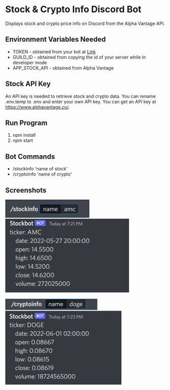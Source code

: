 # Stock & Crypto Info Discord Bot
Displays stock and crypto price info on Discord from the Alpha Vantage API.

## Environment Variables Needed
<ul>
    <li>TOKEN - obtained from your bot at <a href="https://discord.com/developers/applications">Link</a></li>
    <li>GUILD_ID - obtained from copying the id of your server while in developer mode</li>
    <li>APP_STOCK_API - obtained from Alpha Vantage</li>
</ul>

## Stock API Key
An API key is needed to retrieve stock and crypto data.
You can rename .env.temp to .env and enter your own API key. You can get an API key at https://www.alphavantage.co/.

## Run Program
<ol>
    <li>npm install</li>
    <li>npm start</li>
</ol>

## Bot Commands
<ul>
    <li>/stockinfo 'name of stock'</li>
    <li>/cryptoinfo 'name of crypto'</li>
</ul>

## Screenshots

<img src="./images/img1.jpg">
<br>
<img src="./images/img2.jpg">
<br><br>
<img src="./images/img3.jpg">
<br>
<img src="./images/img4.jpg">




